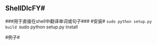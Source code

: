 ## ShellDIcFY#
###用于直接在shell中翻译单词或句子###
#安装#
`sudo python setup.py build
`sudo python setup.py install

#例子#

